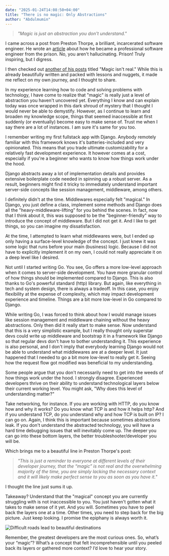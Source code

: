 ```yaml
---
date: "2025-01-24T14:08:50+04:00"
title: "There is no magic: Only Abstractions"
author: "Abdulmumin"
---
```


> _"Magic is just an abstraction you don't understand."_

I came across a post from Preston Thorpe, a brilliant, incarcerated software engineer. He wrote an [article](https://pthorpe92.dev/intro/my-story/) about how he became a professional software engineer from the prison. No, you aren't hallucinating. Prison! Truly inspiring, but I digress.

I then checked out [another of his posts](https://pthorpe92.dev/programming/magic/) titled "Magic isn't real." While this is already beautifully written and packed with lessons and nuggets, it made me reflect on my own journey, and I thought to share.

In my experience learning how to code and solving problems with technology, I have come to realize that "magic" is really just a level of abstraction you haven't uncovered yet. Everything I know and can explain today was once wrapped in this dark shroud of mystery that I thought I would never be able to demystify. However, as I continue to learn and broaden my knowledge scope, things that seemed inaccessible at first suddenly (or eventually) become easy to make sense of. Trust me when I say there are a lot of instances. I am sure it's same for you too.

I remember writing my first fullstack app with Django. Anybody remotely familiar with this framework knows it's batteries-included and very opinionated. This means that you trade ultimate customizability for a relatively fast development experience. It however comes at a cost, especially if you're a beginner who wants to know how things work under the hood.

Django abstracts away a lot of implementation details and provides extensive boilerplate code needed in spinning up a robust server. As a result, beginners might find it tricky to immediately understand important server-side concepts like session management, middleware, among others.

I definitely didn't at the time. Middlewares especially felt "magical." In Django, you just define a class, implement some methods and Django does all the "heavy-middleware-lifting" for you behind the scenes. In fact, now that I think about it, this was supposed to be the "beginner-friendly" way to introduce the concept of middleware. But I did not get it. And I like to get things, so you can imagine my dissatisfaction.

At the time, I attempted to learn what middlewares were, but I ended up only having a surface-level knowledge of the concept. I just knew it was some logic that runs before your main (business) logic. Because I did not have to explicitly implement it on my own, I could not really appreciate it on a deep level like I desired.

Not until I started writing Go. You see, Go offers a more low-level approach when it comes to server-side development. You have more granular control of how things should be implemented compared to Django. This is also thanks to Go's powerful standard (http) library. But again, like everything in tech and system design, there is always a tradeoff. In this case, you enjoy flexibility at the expense of complexity, which may impact development experience and timeline. Things are a bit more low-level in Go compared to Django.

While writing Go, I was forced to think about how I would manage issues like session management and middleware chaining without the heavy abstractions. Only then did it really start to make sense. Now understand that this is a very simplistic example, but I really thought only superstar devs could write up middleware and bootstrap it in a framework like Django so that regular devs don't have to bother understanding it. This experience is also personal, and I don't imply that everybody learning Django would not be able to understand what middlewares are at a deeper level. It just happened that I needed to go a bit more low-level to really get it. Seeing how the request flow got modified was beneficial to my understanding.

Some people argue that you don't necessarily need to get into the weeds of how things work under the hood. I strongly disagree. Experienced developers thrive on their ability to understand technological layers below their current working level. You might ask, "Why does this level of understanding matter?"

Take networking, for instance. If you are working with HTTP, do you know how and why it works? Do you know what TCP is and how it helps http? And if you understand TCP, do you understand why and how TCP is built on IP? I can go on. Again, I think this is important because sometimes abstractions leak. If you don't understand the abstracted technology, you will have a hard time debugging issues that will inevitably come up. The deeper you can go into these bottom layers, the better troubleshooter/developer you will be.

Which brings me to a beautiful line in Preston Thorpe's post:

> _"This is just a reminder to everyone at different levels of their developer journey, that the “magic” is not real and the overwhelming majority of the time, you are simply lacking the necessary context and it will likely make perfect sense to you as soon as you have it."_

I thought the line just sums it up.

Takeaway? Understand that the "magical" concept you are currently struggling with is not inaccessible to you. You just haven't gotten what it takes to make sense of it yet. And you will. Sometimes you have to peel back the layers one at a time. Other times, you need to step back for the big picture. Just keep looking. I promise the epiphany is always worth it.

![Difficult roads lead to beautiful destinations](https://dev-to-uploads.s3.amazonaws.com/uploads/articles/nrfy1993x0onflzxid06.jpg)

Remember, the greatest developers are the most curious ones. So, what’s your “magic”? What’s a concept that felt incomprehensible until you peeled back its layers or gathered more context? I’d love to hear your story.
